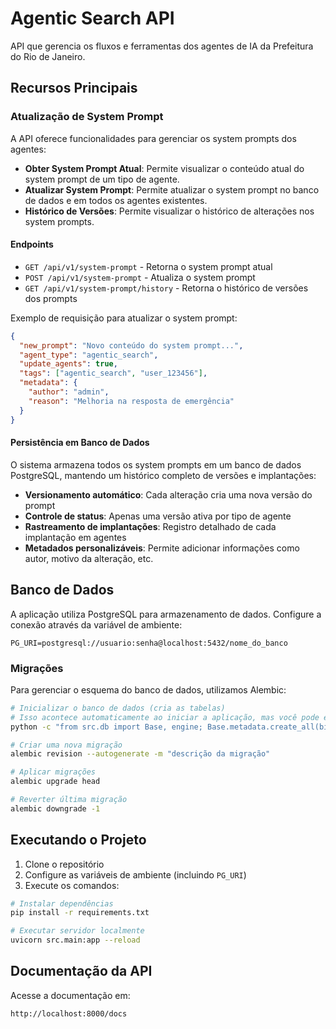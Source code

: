 # Agentic Search API

API que gerencia os fluxos e ferramentas dos agentes de IA da Prefeitura do Rio de Janeiro.

## Recursos Principais

### Atualização de System Prompt

A API oferece funcionalidades para gerenciar os system prompts dos agentes:

- **Obter System Prompt Atual**: Permite visualizar o conteúdo atual do system prompt de um tipo de agente.
- **Atualizar System Prompt**: Permite atualizar o system prompt no banco de dados e em todos os agentes existentes.
- **Histórico de Versões**: Permite visualizar o histórico de alterações nos system prompts.

#### Endpoints

- `GET /api/v1/system-prompt` - Retorna o system prompt atual
- `POST /api/v1/system-prompt` - Atualiza o system prompt
- `GET /api/v1/system-prompt/history` - Retorna o histórico de versões dos prompts

Exemplo de requisição para atualizar o system prompt:

```json
{
  "new_prompt": "Novo conteúdo do system prompt...",
  "agent_type": "agentic_search",
  "update_agents": true,
  "tags": ["agentic_search", "user_123456"],
  "metadata": {
    "author": "admin",
    "reason": "Melhoria na resposta de emergência"
  }
}
```

#### Persistência em Banco de Dados

O sistema armazena todos os system prompts em um banco de dados PostgreSQL, mantendo um histórico completo de versões e implantações:

- **Versionamento automático**: Cada alteração cria uma nova versão do prompt
- **Controle de status**: Apenas uma versão ativa por tipo de agente
- **Rastreamento de implantações**: Registro detalhado de cada implantação em agentes
- **Metadados personalizáveis**: Permite adicionar informações como autor, motivo da alteração, etc.

## Banco de Dados

A aplicação utiliza PostgreSQL para armazenamento de dados. Configure a conexão através da variável de ambiente:

```
PG_URI=postgresql://usuario:senha@localhost:5432/nome_do_banco
```

### Migrações

Para gerenciar o esquema do banco de dados, utilizamos Alembic:

```bash
# Inicializar o banco de dados (cria as tabelas)
# Isso acontece automaticamente ao iniciar a aplicação, mas você pode executar manualmente:
python -c "from src.db import Base, engine; Base.metadata.create_all(bind=engine)"

# Criar uma nova migração
alembic revision --autogenerate -m "descrição da migração"

# Aplicar migrações
alembic upgrade head

# Reverter última migração
alembic downgrade -1
```

## Executando o Projeto

1. Clone o repositório
2. Configure as variáveis de ambiente (incluindo `PG_URI`)
3. Execute os comandos:

```bash
# Instalar dependências
pip install -r requirements.txt

# Executar servidor localmente
uvicorn src.main:app --reload
```

## Documentação da API

Acesse a documentação em:

```
http://localhost:8000/docs
```